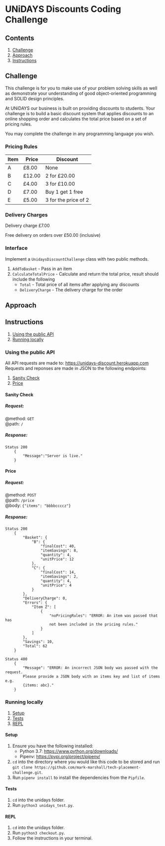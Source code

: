# UNiDAYS Discounts Coding Challenge

## Contents
1. [Challenge](#Challenge)
2. [Approach](#Approach)
3. [Instructions](#Instructions)

## Challenge

This challenge is for you to make use of your problem solving skills as well as demonstrate your understanding of good object-oriented programming and SOLID design principles.

At UNiDAYS our business is built on providing discounts to students. Your challenge is to build a basic discount system that applies discounts to an online shopping order and calculates the total price based on a set of pricing rules.

You may complete the challenge in any programming language you wish.

### Pricing Rules

| Item | Price  | Discount |
| ---- | ------ | -------- |
| A    | £8.00  | None |
| B    | £12.00 | 2 for £20.00 |
| C    | £4.00  | 3 for £10.00 |
| D    | £7.00  | Buy 1 get 1 free |
| E    | £5.00  | 3 for the price of 2 |

### Delivery Charges

Delivery charge £7.00

Free delivery on orders over £50.00 (inclusive)

### Interface

Implement a `UnidaysDiscountChallenge` class with two public methods.

1. `AddToBasket` - Pass in an item
2. `CalculateTotalPrice` - Calculate and return the total price, result should include the following
    - `Total` - Total price of all items after applying any discounts
    - `DeliveryCharge` - The delivery charge for the order

## Approach

## Instructions

1. [Using the public API](#Using-the-public-API)
2. [Running locally](#Running-locally)

### Using the public API
All API requests are made to: https://unidays-discount.herokuapp.com </br>
Requests and reponses are made in JSON to the following endpoints:
1. [Sanity Check](#Sanity-Check)
2. [Price](#Price)

#### Sanity Check
##### Request:
@method: `GET` </br>
@path: `/` </br>
##### Response:
```
Status 200
    {
        "Message":"Server is live."
    }
```

#### Price
##### Request:
@method: `POST` </br>
@path: `/price` </br>
@body: `{"items": "bbbbccccz"}`

##### Response:
```
Status 200
    {
        "Basket": {
            "B": {
                "finalCost": 40,
                "itemSavings": 8,
                "quantity": 4,
                "unitPrice": 12
            },
            "C": {
                "finalCost": 14,
                "itemSavings": 2,
                "quantity": 4,
                "unitPrice": 4
            }
        },
        "DeliveryCharge": 0,
        "Errors": {
            "Item Z": [
                {
                    "noPricingRules": "ERROR: An item was passed that has 
                    not been included in the pricing rules."
                }
            ]
        },
        "Savings": 10,
        "Total": 62
    }
```
```
Status 400
    {
        "Message": "ERROR: An incorrect JSON body was passed with the request. 
        Please provide a JSON body with an items key and list of items e.g. 
        {items: abc}."    
    }
```

### Running locally
1. [Setup](#Setup)
2. [Tests](#Tests)
3. [REPL](#REPL)

#### Setup
1. Ensure you have the following installed:
   - Python 3.7: https://www.python.org/downloads/
   - Pipenv: https://pypi.org/project/pipenv/
2. `cd` into the directory where you would like this code to be stored and run `git clone https://github.com/mark-marshall/tech-placement-challenge.git`.
3. Run `pipenv install` to install the dependencies from the `Pipfile`.

#### Tests
1. `cd` into the unidays folder.
2. Run `python3 unidays_test.py`.

#### REPL
1. `cd` into the unidays folder.
2. Run `python3 checkout.py`.
3. Follow the instructions in your terminal.
